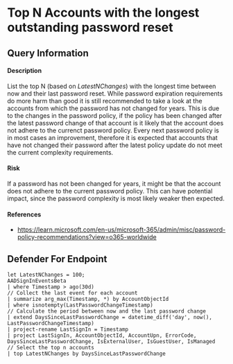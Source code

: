 # Top N Accounts with the longest outstanding password reset

## Query Information

#### Description
List the top N (based on *LatestNChanges*) with the longest time between now and their last password reset. While password expiration requirements do more harm than good it is still recommended to take a look at the accounts from which the password has not changed for years. This is due to the changes in the password policy, if the policy has been changed after the latest password change of that account is it likely that the account does not adhere to the currenct password policy. Every next password policy is in most cases an improvement, therefore it is expected that accounts that have not changed their password after the latest policy update do not meet the current complexity requirements.

#### Risk
If a password has not been changed for years, it might be that the account does not adhere to the current password policy. This can have potential impact, since the password complexity is most likely weaker then expected.

#### References
- https://learn.microsoft.com/en-us/microsoft-365/admin/misc/password-policy-recommendations?view=o365-worldwide

## Defender For Endpoint
```
let LatestNChanges = 100;
AADSignInEventsBeta
| where Timestamp > ago(30d)
// Collect the last event for each account
| summarize arg_max(Timestamp, *) by AccountObjectId
| where isnotempty(LastPasswordChangeTimestamp)
// Calculate the period between now and the last password change
| extend DaysSinceLastPasswordChange = datetime_diff('day', now(), LastPasswordChangeTimestamp)
| project-rename LastSignIn = Timestamp
| project LastSignIn, AccountObjectId, AccountUpn, ErrorCode, DaysSinceLastPasswordChange, IsExternalUser, IsGuestUser, IsManaged
// Select the top n accounts
| top LatestNChanges by DaysSinceLastPasswordChange
```
